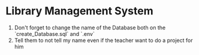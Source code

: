 # Library Management System

<ol> 
    <li> Don't forget to change the name of the Database both on the `create_Database.sql` and `.env`</li>
    <li> Tell them to not tell my name even if the teacher want to do a project for him</li>
</ol>